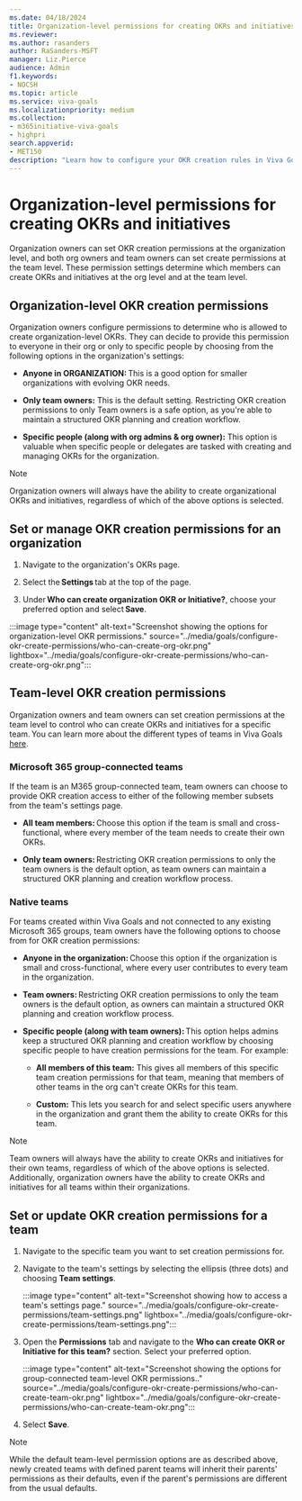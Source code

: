 ```yaml
---
ms.date: 04/18/2024
title: Organization-level permissions for creating OKRs and initiatives
ms.reviewer: 
ms.author: rasanders
author: RaSanders-MSFT
manager: Liz.Pierce
audience: Admin
f1.keywords:
- NOCSH
ms.topic: article
ms.service: viva-goals
ms.localizationpriority: medium
ms.collection:  
- m365initiative-viva-goals
- highpri  
search.appverid:
- MET150
description: "Learn how to configure your OKR creation rules in Viva Goals"
---
```


# Organization-level permissions for creating OKRs and initiatives

Organization owners can set OKR creation permissions at the organization level, and both org owners and team owners can set create permissions at the team level. These permission settings determine which members can create OKRs and initiatives at the org level and at the team level.

## Organization-level OKR creation permissions

Organization owners configure permissions to determine who is allowed to create organization-level OKRs. They can decide to provide this permission to everyone in their org or only to specific people by choosing from the following options in the organization's settings:

* **Anyone in ORGANIZATION:** This is a good option for smaller organizations with evolving OKR needs.

* **Only team owners:** This is the default setting. Restricting OKR creation permissions to only Team owners is a safe option, as you're able to maintain a structured OKR planning and creation workflow.

* **Specific people (along with org admins & org owner):** This option is valuable when specific people or delegates are tasked with creating and managing OKRs for the organization.

> [!NOTE]
> Organization owners will always have the ability to create organizational OKRs and initiatives, regardless of which of the above options is selected.

## Set or manage OKR creation permissions for an organization

1. Navigate to the organization's OKRs page.

1. Select the **Settings** tab at the top of the page.

1. Under **Who can create organization OKR or Initiative?**, choose your preferred option and select **Save**.

:::image type="content" alt-text="Screenshot showing the options for organization-level OKR permissions." source="../media/goals/configure-okr-create-permissions/who-can-create-org-okr.png" lightbox="../media/goals/configure-okr-create-permissions/who-can-create-org-okr.png":::

## Team-level OKR creation permissions

Organization owners and team owners can set creation permissions at the team level to control who can create OKRs and initiatives for a specific team. You can learn more about the different types of teams in Viva Goals [here](viva-goals-teams-intro.md).

### Microsoft 365 group-connected teams

If the team is an M365 group-connected team, team owners can choose to provide OKR creation access to either of the following member subsets from the team's settings page.  

* **All team members:** Choose this option if the team is small and cross-functional, where every member of the team needs to create their own OKRs.

* **Only team owners:** Restricting OKR creation permissions to only the team owners is the default option, as team owners can maintain a structured OKR planning and creation workflow process.

### Native teams

For teams created within Viva Goals and not connected to any existing Microsoft 365 groups, team owners have the following options to choose from for OKR creation permissions:

* **Anyone in the organization:** Choose this option if the organization is small and cross-functional, where every user contributes to every team in the organization.

* **Team owners:** Restricting OKR creation permissions to only the team owners is the default option, as owners can maintain a structured OKR planning and creation workflow process.

* **Specific people (along with team owners):** This option helps admins keep a structured OKR planning and creation workflow by choosing specific people to have creation permissions for the team. For example:

  * **All members of this team:** This gives all members of this specific team creation permissions for that team, meaning that members of other teams in the org can't create OKRs for this team.

  * **Custom:** This lets you search for and select specific users anywhere in the organization and grant them the ability to create OKRs for this team.

> [!NOTE]
> Team owners will always have the ability to create OKRs and initiatives for their own teams, regardless of which of the above options is selected. Additionally, organization owners have the ability to create OKRs and initiatives for all teams within their organizations.

## Set or update OKR creation permissions for a team

1. Navigate to the specific team you want to set creation permissions for.  

1. Navigate to the team's settings by selecting the ellipsis (three dots) and choosing **Team settings**.

    :::image type="content" alt-text="Screenshot showing how to access a team's settings page." source="../media/goals/configure-okr-create-permissions/team-settings.png" lightbox="../media/goals/configure-okr-create-permissions/team-settings.png":::

1. Open the **Permissions** tab and navigate to the **Who can create OKR or Initiative for this team?** section. Select your preferred option.

    :::image type="content" alt-text="Screenshot showing the options for group-connected team-level OKR permissions.." source="../media/goals/configure-okr-create-permissions/who-can-create-team-okr.png" lightbox="../media/goals/configure-okr-create-permissions/who-can-create-team-okr.png":::

1. Select **Save**.

> [!NOTE]
> While the default team-level permission options are as described above, newly created teams with defined parent teams will inherit their parents' permissions as their defaults, even if the parent's permissions are different from the usual defaults.
